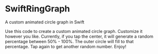 # SwiftRingGraph

A custom animated circle graph in Swift

Use this code to create a custom animated circle graph. Customize it however you like. Currently, if you tap the center, it will generate a random percentage between 50% - 100%. The outer circle will fill to that percentage. Tap again to get another random number. Enjoy!

